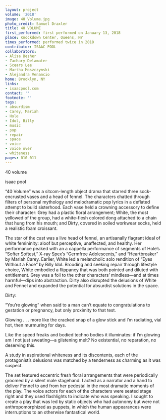 ```yaml
---
layout: project
volume: '2018'
image: 40_Volume.jpg
photo_credit: Samuel Draxler
title: 40 VOLUME
first_performed: first performed on January 13, 2018
place: Knockdown Center, Queens, NY
times_performed: performed twice in 2018
contributor: ISAAC POOL
collaborators:
- Alisa Besher
- Zachary Delamater
- Scears Lee
- Martha Moszczynski
- Alejandra Venancio
home: Brooklyn, NY
links:
- isaacpool.com
contact: ''
footnote: ''
tags:
- absurdism
- Carey, Mariah
- Hole
- Idol, Billy
- music
- pop
- repair
- space
- voice
- voice over
- whiteness
pages: 010-011
---
```


40 volume

isaac pool

“40 Volume” was a sitcom-length object drama that starred three sock-encrusted vases and a head of fennel. The characters chatted through filters of personal mythology and melodramatic pop lyrics in a deflated attempt to build sisterhood. Each vase held a crowning accessory to define their character: Grey had a plastic floral arrangement; White, the most yellowed of the group, had a white-flesh colored dong attached to a chain that hung from his mouth; and Dirty, covered in soiled workwear socks, held a realistic foam croissant.

The star of the cast was a live head of fennel, an artisanally flagrant ideal of white femininity: aloof but perceptive, unaffected, and healthy. Her performance peaked with an a cappella performance of segments of Hole’s “Softer Softest,” X-ray Spex’s “Germfree Adolescents,” and “Heartbreaker” by Mariah Carey. Earlier, White led a melancholic solo rendition of “Eyes Without a Face” by Billy Idol. Brooding and seeking repair through lifestyle choice, White embodied a flippancy that was both pointed and diluted with entitlement. Grey was a foil to the other characters’ mindless—and at times harmful—dips into abstraction. Dirty also disrupted the delusions of White and Fennel and expanded the potential for absurdist solutions in the space.

Dirty:

“You’re glowing” when said to a man can’t equate to congratulations to gestation or pregnancy, but only proximity to that test.

Glowing . . . more like the cracked snap of a glow stick and I’m radiating, vial hot, then murmuring for days.

Like the speed freaks and bodied techno bodies it illuminates: if I’m glowing am I not just sweating—a glistening melt? No existential, no reparation, no deserving this.

A study in aspirational whiteness and its discontents, each of the protagonist’s delusions was matched by a tenderness as charming as it was suspect.

The set featured eccentric fresh floral arrangements that were periodically groomed by a silent male stagehand. I acted as a narrator and a hand to deliver Fennel to and from her pedestal in the most dramatic moments of the play. The voice actors for each of the characters were seated stage right and they used flashlights to indicate who was speaking. I sought to create a play that was led by static objects who had autonomy but were not anthropomorphized as puppets, in which the human appearances were interruptions to an otherwise fantastical world.
